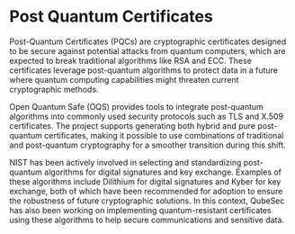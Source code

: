 # Post Quantum Certificates

Post-Quantum Certificates (PQCs) are cryptographic certificates designed to be secure against potential attacks from quantum computers, which are expected to break traditional algorithms like RSA and ECC. These certificates leverage post-quantum algorithms to protect data in a future where quantum computing capabilities might threaten current cryptographic methods.

Open Quantum Safe (OQS) provides tools to integrate post-quantum algorithms into commonly used security protocols such as TLS and X.509 certificates. The project supports generating both hybrid and pure post-quantum certificates, making it possible to use combinations of traditional and post-quantum cryptography for a smoother transition during this shift.

NIST has been actively involved in selecting and standardizing post-quantum algorithms for digital signatures and key exchange. Examples of these algorithms include Dilithium for digital signatures and Kyber for key exchange, both of which have been recommended for adoption to ensure the robustness of future cryptographic solutions. In this context, QubeSec has also been working on implementing quantum-resistant certificates using these algorithms to help secure communications and sensitive data.

